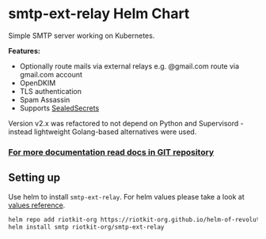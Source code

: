 smtp-ext-relay Helm Chart
=========================

Simple SMTP server working on Kubernetes.

**Features:**
- Optionally route mails via external relays e.g. @gmail.com route via gmail.com account
- OpenDKIM
- TLS authentication
- Spam Assassin
- Supports [SealedSecrets](https://github.com/bitnami-labs/sealed-secrets)

Version v2.x was refactored to not depend on Python and Supervisord - instead lightweight Golang-based alternatives were used.


### [For more documentation read docs in GIT repository](https://github.com/riotkit-org/smtp-ext-relay)

Setting up
----------

Use helm to install `smtp-ext-relay`. For helm values please take a look at [values reference](https://github.com/riotkit-org/smtp-ext-relay/blob/main/helm/smtp-ext-relay/values.yaml).

```bash
helm repo add riotkit-org https://riotkit-org.github.io/helm-of-revolution/
helm install smtp riotkit-org/smtp-ext-relay
```
